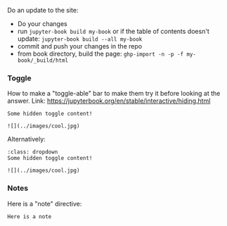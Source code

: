 Do an update to the site:
* Do your changes
* run ```jupyter-book build my-book``` or if the table of contents doesn't update: ```jupyter-book build --all my-book```
* commit and push your changes in the repo
* from book directory, build the page: ```ghp-import -n -p -f my-book/_build/html```


### Toggle
How to make a "toggle-able" bar to make them try it before looking at the answer. Link: https://jupyterbook.org/en/stable/interactive/hiding.html

```{toggle}
Some hidden toggle content!

![](../images/cool.jpg)
```

Alternatively:

```{admonition} Click the button to reveal!
:class: dropdown
Some hidden toggle content!

![](../images/cool.jpg)
```

### Notes

Here is a "note" directive:

```{note}
Here is a note
```